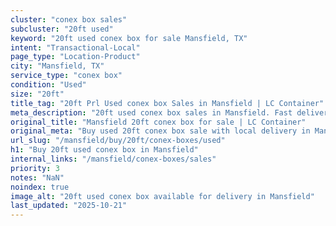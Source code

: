 ```yaml
---
cluster: "conex box sales"
subcluster: "20ft used"
keyword: "20ft used conex box for sale Mansfield, TX"
intent: "Transactional-Local"
page_type: "Location-Product"
city: "Mansfield, TX"
service_type: "conex box"
condition: "Used"
size: "20ft"
title_tag: "20ft Prl Used conex box Sales in Mansfield | LC Container"
meta_description: "20ft used conex box sales in Mansfield. Fast delivery, competitive pricing. Serving conex boxes area. Quote ID: B8D. Call (214) 524-4168 for your free quote today."
original_title: "Mansfield 20ft conex box for sale | LC Container"
original_meta: "Buy used 20ft conex box sale with local delivery in Mansfield, TX. LC Container — local Since 2003. Request a fast quote today."
url_slug: "/mansfield/buy/20ft/conex-boxes/used"
h1: "Buy 20ft used conex box in Mansfield"
internal_links: "/mansfield/conex-boxes/sales"
priority: 3
notes: "NaN"
noindex: true
image_alt: "20ft used conex box available for delivery in Mansfield"
last_updated: "2025-10-21"
---
```


<!-- TODO: Add unique city/inventory copy, images, and internal links here. -->
